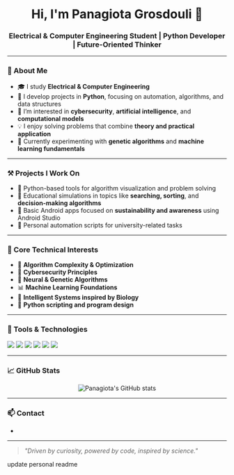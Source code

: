 
<h1 align="center">Hi, I'm Panagiota Grosdouli 👋</h1>
<h3 align="center">Electrical & Computer Engineering Student | Python Developer | Future-Oriented Thinker</h3>

---

### 🧠 About Me

- 🎓 I study **Electrical & Computer Engineering**  
- 🐍 I develop projects in **Python**, focusing on automation, algorithms, and data structures  
- 🔐 I’m interested in **cybersecurity**, **artificial intelligence**, and **computational models**  
- 💡 I enjoy solving problems that combine **theory and practical application**  
- 🧪 Currently experimenting with **genetic algorithms** and **machine learning fundamentals**

---

### ⚒️ Projects I Work On

- 📌 Python-based tools for algorithm visualization and problem solving  
- 📌 Educational simulations in topics like **searching, sorting**, and **decision-making algorithms**  
- 📌 Basic Android apps focused on **sustainability and awareness** using Android Studio  
- 📌 Personal automation scripts for university-related tasks  

---

### 🎯 Core Technical Interests

- 🧮 **Algorithm Complexity & Optimization**  
- 🔐 **Cybersecurity Principles**  
- 🤖 **Neural & Genetic Algorithms**  
- 📊 **Machine Learning Foundations**  
- 🧠 **Intelligent Systems inspired by Biology**  
- 🐍 **Python scripting and program design**

---

### 🧰 Tools & Technologies

<p align="left">
  <img src="https://img.shields.io/badge/Python-3776AB?style=for-the-badge&logo=python&logoColor=white"/>
  <img src="https://img.shields.io/badge/C-00599C?style=for-the-badge&logo=c&logoColor=white"/>
  <img src="https://img.shields.io/badge/Git-F05032?style=for-the-badge&logo=git&logoColor=white"/>
  <img src="https://img.shields.io/badge/Linux-FCC624?style=for-the-badge&logo=linux&logoColor=black"/>
  <img src="https://img.shields.io/badge/Android%20Studio-3DDC84?style=for-the-badge&logo=android-studio&logoColor=white"/>
  <img src="https://img.shields.io/badge/VS%20Code-007ACC?style=for-the-badge&logo=visual-studio-code"/>
</p>

---

### 📈 GitHub Stats

<p align="center">
  <img src="https://github-readme-stats.vercel.app/api?username=Lily-Evan&show_icons=true&theme=gruvbox" alt="Panagiota's GitHub stats"/>
</p>

---

### 📫 Contact





- 

---

> _"Driven by curiosity, powered by code, inspired by science."_


update personal readme
